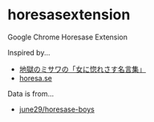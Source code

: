 horesasextension
================

Google Chrome Horesase Extension

Inspired by...

- [地獄のミサワの「女に惚れさす名言集」](http://jigokuno.com/)
- [horesa.se](http://horesa.se/)

Data is from...

- [june29/horesase-boys](https://github.com/june29/horesase-boys)
